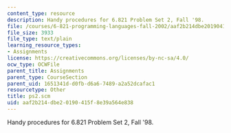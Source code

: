 ```yaml
---
content_type: resource
description: Handy procedures for 6.821 Problem Set 2, Fall '98.
file: /courses/6-821-programming-languages-fall-2002/aaf2b214dbe20190415f8e39a564e838_ps2.scm
file_size: 3933
file_type: text/plain
learning_resource_types:
- Assignments
license: https://creativecommons.org/licenses/by-nc-sa/4.0/
ocw_type: OCWFile
parent_title: Assignments
parent_type: CourseSection
parent_uid: 1651341d-d0fb-d6a6-7489-a2a52dcafac1
resourcetype: Other
title: ps2.scm
uid: aaf2b214-dbe2-0190-415f-8e39a564e838
---
```

Handy procedures for 6.821 Problem Set 2, Fall '98.